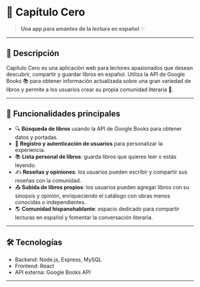 # 📖 Capítulo Cero

> **Una app para amantes de la lectura en español** ✨

---

## 📝 Descripción

Capítulo Cero es una aplicación web para lectores apasionados que desean descubrir, compartir y guardar libros en español. Utiliza la API de Google Books 📚 para obtener información actualizada sobre una gran variedad de libros y permite a los usuarios crear su propia comunidad literaria 🤝.

---

## 🚀 Funcionalidades principales

- 🔍 **Búsqueda de libros** usando la API de Google Books para obtener datos y portadas.
- 👤 **Registro y autenticación de usuarios** para personalizar la experiencia.
- 📚 **Lista personal de libros**: guarda libros que quieres leer o estás leyendo.
- ✍️ **Reseñas y opiniones**: los usuarios pueden escribir y compartir sus reseñas con la comunidad.
- 📤 **Subida de libros propios**: los usuarios pueden agregar libros con su sinopsis y opinión, enriqueciendo el catálogo con obras menos conocidas o independientes.
- 🌎 **Comunidad hispanohablante**: espacio dedicado para compartir lecturas en español y fomentar la conversación literaria.

---

## 🛠 Tecnologías

- Backend: Node.js, Express, MySQL
- Frontend: React
- API externa: Google Books API

---
